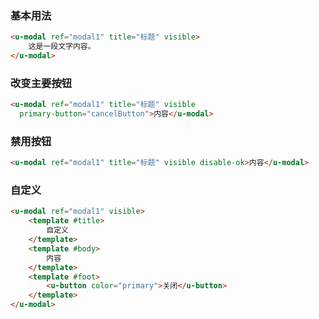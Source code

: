 ### 基本用法

``` html
<u-modal ref="modal1" title="标题" visible>
    这是一段文字内容。
</u-modal>
```

### 改变主要按钮

``` html
<u-modal ref="modal1" title="标题" visible
  primary-button="cancelButton">内容</u-modal>
```

### 禁用按钮

``` html
<u-modal ref="modal1" title="标题" visible disable-ok>内容</u-modal>
```

### 自定义

``` html
<u-modal ref="modal1" visible>
    <template #title>
        自定义
    </template>
    <template #body>
        内容
    </template>
    <template #foot>
        <u-button color="primary">关闭</u-button>
    </template>
</u-modal>
```
